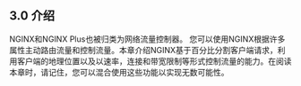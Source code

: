 ## 3.0 介绍
NGINX和NGINX Plus也被归类为网络流量控制器。 您可以使用NGINX根据许多属性主动路由流量和控制流量。本章介绍NGINX基于百分比分割客户端请求，利用客户端的地理位置以及以速率，连接和带宽限制等形式控制流量的能力。在阅读本章时，请记住，您可以混合使用这些功能以实现无数可能性。

